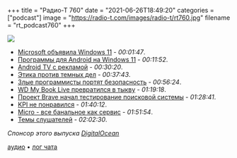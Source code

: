+++
title = "Радио-Т 760"
date = "2021-06-26T18:49:20"
categories = ["podcast"]
image = "https://radio-t.com/images/radio-t/rt760.jpg"
filename = "rt_podcast760"
+++

![](https://radio-t.com/images/radio-t/rt760.jpg)

- [Microsoft объявила Windows 11](https://www.theverge.com/2021/6/24/22546791/microsoft-windows-11-announcement-features-updates) - *00:01:47*.
- [Программы для Android на Windows 11](https://www.theverge.com/2021/6/24/22548428/microsoft-windows-11-android-apps-support-amazon-store) - *00:11:52*.
- [Android TV с рекламой](https://play.google.com/store/apps/details?id=com.google.android.tvlauncher) - *00:30:20*.
- [Этика против темных дел](https://www.peachesnstink.com/p/6pJoCuczOj8cxCUQDMlfQv) - *00:37:43*.
- [Злые программисты портят безопасность](https://www.theregister.com/2021/06/25/application_vulnerability_epidemic/) - *00:56:24*.
- [WD My Book Live превратился в тыкву](https://arstechnica.com/gadgets/2021/06/mass-data-wipe-in-my-book-devices-prompts-warning-from-western-digital/) - *01:19:18*.
- [Проект Brave начал тестирование поисковой системы](https://www.opennet.ru/opennews/art.shtml?num=55376) - *01:28:41*.
- [KPI не понравился](https://lkml.org/lkml/2021/6/18/153) - *01:40:12*.
- [Micro - все банальное как сервис](https://blog.m3o.com/2021/06/24/micro-apis-for-everyday-use.html) - *01:51:54*.
- [Темы слушателей](https://radio-t.com/p/2021/06/22/prep-760/) - *02:02:30*.

*Спонсор этого выпуска [DigitalOcean](https://do.co/radiot)*


[аудио](https://cdn.radio-t.com/rt_podcast760.mp3) • [лог чата](https://chat.radio-t.com/logs/radio-t-760.html)
<audio src="https://cdn.radio-t.com/rt_podcast760.mp3" preload="none"></audio>
